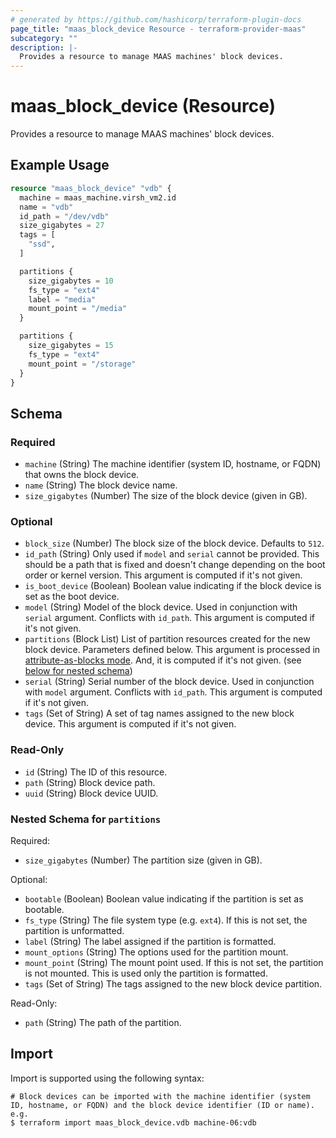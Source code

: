 ```yaml
---
# generated by https://github.com/hashicorp/terraform-plugin-docs
page_title: "maas_block_device Resource - terraform-provider-maas"
subcategory: ""
description: |-
  Provides a resource to manage MAAS machines' block devices.
---
```


# maas_block_device (Resource)

Provides a resource to manage MAAS machines' block devices.

## Example Usage

```terraform
resource "maas_block_device" "vdb" {
  machine = maas_machine.virsh_vm2.id
  name = "vdb"
  id_path = "/dev/vdb"
  size_gigabytes = 27
  tags = [
    "ssd",
  ]

  partitions {
    size_gigabytes = 10
    fs_type = "ext4"
    label = "media"
    mount_point = "/media"
  }

  partitions {
    size_gigabytes = 15
    fs_type = "ext4"
    mount_point = "/storage"
  }
}
```

<!-- schema generated by tfplugindocs -->
## Schema

### Required

- `machine` (String) The machine identifier (system ID, hostname, or FQDN) that owns the block device.
- `name` (String) The block device name.
- `size_gigabytes` (Number) The size of the block device (given in GB).

### Optional

- `block_size` (Number) The block size of the block device. Defaults to `512`.
- `id_path` (String) Only used if `model` and `serial` cannot be provided. This should be a path that is fixed and doesn't change depending on the boot order or kernel version. This argument is computed if it's not given.
- `is_boot_device` (Boolean) Boolean value indicating if the block device is set as the boot device.
- `model` (String) Model of the block device. Used in conjunction with `serial` argument. Conflicts with `id_path`. This argument is computed if it's not given.
- `partitions` (Block List) List of partition resources created for the new block device. Parameters defined below. This argument is processed in [attribute-as-blocks mode](https://www.terraform.io/docs/configuration/attr-as-blocks.html). And, it is computed if it's not given. (see [below for nested schema](#nestedblock--partitions))
- `serial` (String) Serial number of the block device. Used in conjunction with `model` argument. Conflicts with `id_path`. This argument is computed if it's not given.
- `tags` (Set of String) A set of tag names assigned to the new block device. This argument is computed if it's not given.

### Read-Only

- `id` (String) The ID of this resource.
- `path` (String) Block device path.
- `uuid` (String) Block device UUID.

<a id="nestedblock--partitions"></a>
### Nested Schema for `partitions`

Required:

- `size_gigabytes` (Number) The partition size (given in GB).

Optional:

- `bootable` (Boolean) Boolean value indicating if the partition is set as bootable.
- `fs_type` (String) The file system type (e.g. `ext4`). If this is not set, the partition is unformatted.
- `label` (String) The label assigned if the partition is formatted.
- `mount_options` (String) The options used for the partition mount.
- `mount_point` (String) The mount point used. If this is not set, the partition is not mounted. This is used only the partition is formatted.
- `tags` (Set of String) The tags assigned to the new block device partition.

Read-Only:

- `path` (String) The path of the partition.

## Import

Import is supported using the following syntax:

```shell
# Block devices can be imported with the machine identifier (system ID, hostname, or FQDN) and the block device identifier (ID or name). e.g.
$ terraform import maas_block_device.vdb machine-06:vdb
```
